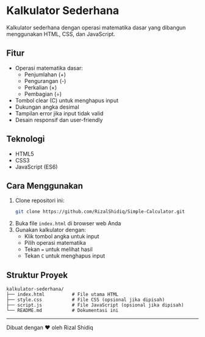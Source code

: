 # Kalkulator Sederhana

Kalkulator sederhana dengan operasi matematika dasar yang dibangun menggunakan HTML, CSS, dan JavaScript.

## Fitur

- Operasi matematika dasar:
  - Penjumlahan (+)
  - Pengurangan (-)
  - Perkalian (×)
  - Pembagian (÷)
- Tombol clear (C) untuk menghapus input
- Dukungan angka desimal
- Tampilan error jika input tidak valid
- Desain responsif dan user-friendly

## Teknologi

- HTML5
- CSS3
- JavaScript (ES6)

## Cara Menggunakan

1. Clone repositori ini:
   ```bash
   git clone https://github.com/RizalShidiq/Simple-Calculator.git
   ```
2. Buka file `index.html` di browser web Anda
3. Gunakan kalkulator dengan:
   - Klik tombol angka untuk input
   - Pilih operasi matematika
   - Tekan `=` untuk melihat hasil
   - Tekan `C` untuk menghapus input

## Struktur Proyek

```
kalkulator-sederhana/
├── index.html          # File utama HTML
├── style.css           # File CSS (opsional jika dipisah)
├── script.js           # File JavaScript (opsional jika dipisah)
└── README.md           # Dokumentasi ini
```
---

Dibuat dengan ❤️ oleh Rizal Shidiq
